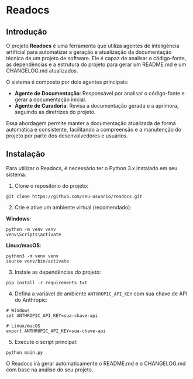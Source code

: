 # Readocs

## Introdução
O projeto **Readocs** é uma ferramenta que utiliza agentes de inteligência artificial para automatizar a geração e atualização da documentação técnica de um projeto de software. Ele é capaz de analisar o código-fonte, as dependências e a estrutura do projeto para gerar um README.md e um CHANGELOG.md atualizados.

O sistema é composto por dois agentes principais:
- **Agente de Documentação**: Responsável por analisar o código-fonte e gerar a documentação inicial.
- **Agente de Curadoria**: Revisa a documentação gerada e a aprimora, seguindo as diretrizes do projeto.

Essa abordagem permite manter a documentação atualizada de forma automática e consistente, facilitando a compreensão e a manutenção do projeto por parte dos desenvolvedores e usuários.

## Instalação
Para utilizar o Readocs, é necessário ter o Python 3.x instalado em seu sistema.

1. Clone o repositório do projeto:

```
git clone https://github.com/seu-usuario/readocs.git
```

2. Crie e ative um ambiente virtual (recomendado):

**Windows**:
```
python -m venv venv
venv\Scripts\activate
```

**Linux/macOS**:
```
python3 -m venv venv
source venv/bin/activate
```

3. Instale as dependências do projeto:

```
pip install -r requirements.txt
```

4. Defina a variável de ambiente `ANTHROPIC_API_KEY` com sua chave de API do Anthropic:

```
# Windows
set ANTHROPIC_API_KEY=sua-chave-api

# Linux/macOS
export ANTHROPIC_API_KEY=sua-chave-api
```

5. Execute o script principal:

```
python main.py
```

O Readocs irá gerar automaticamente o README.md e o CHANGELOG.md com base na análise do seu projeto.
